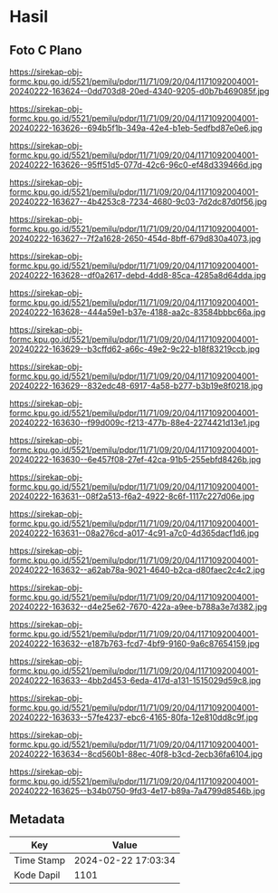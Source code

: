# Hasil

## Foto C Plano

https://sirekap-obj-formc.kpu.go.id/5521/pemilu/pdpr/11/71/09/20/04/1171092004001-20240222-163624--0dd703d8-20ed-4340-9205-d0b7b469085f.jpg

https://sirekap-obj-formc.kpu.go.id/5521/pemilu/pdpr/11/71/09/20/04/1171092004001-20240222-163626--694b5f1b-349a-42e4-b1eb-5edfbd87e0e6.jpg

https://sirekap-obj-formc.kpu.go.id/5521/pemilu/pdpr/11/71/09/20/04/1171092004001-20240222-163626--95ff51d5-077d-42c6-96c0-ef48d339466d.jpg

https://sirekap-obj-formc.kpu.go.id/5521/pemilu/pdpr/11/71/09/20/04/1171092004001-20240222-163627--4b4253c8-7234-4680-9c03-7d2dc87d0f56.jpg

https://sirekap-obj-formc.kpu.go.id/5521/pemilu/pdpr/11/71/09/20/04/1171092004001-20240222-163627--7f2a1628-2650-454d-8bff-679d830a4073.jpg

https://sirekap-obj-formc.kpu.go.id/5521/pemilu/pdpr/11/71/09/20/04/1171092004001-20240222-163628--df0a2617-debd-4dd8-85ca-4285a8d64dda.jpg

https://sirekap-obj-formc.kpu.go.id/5521/pemilu/pdpr/11/71/09/20/04/1171092004001-20240222-163628--444a59e1-b37e-4188-aa2c-83584bbbc66a.jpg

https://sirekap-obj-formc.kpu.go.id/5521/pemilu/pdpr/11/71/09/20/04/1171092004001-20240222-163629--b3cffd62-a66c-49e2-9c22-b18f83219ccb.jpg

https://sirekap-obj-formc.kpu.go.id/5521/pemilu/pdpr/11/71/09/20/04/1171092004001-20240222-163629--832edc48-6917-4a58-b277-b3b19e8f0218.jpg

https://sirekap-obj-formc.kpu.go.id/5521/pemilu/pdpr/11/71/09/20/04/1171092004001-20240222-163630--f99d009c-f213-477b-88e4-2274421d13e1.jpg

https://sirekap-obj-formc.kpu.go.id/5521/pemilu/pdpr/11/71/09/20/04/1171092004001-20240222-163630--6e457f08-27ef-42ca-91b5-255ebfd8426b.jpg

https://sirekap-obj-formc.kpu.go.id/5521/pemilu/pdpr/11/71/09/20/04/1171092004001-20240222-163631--08f2a513-f6a2-4922-8c6f-1117c227d06e.jpg

https://sirekap-obj-formc.kpu.go.id/5521/pemilu/pdpr/11/71/09/20/04/1171092004001-20240222-163631--08a276cd-a017-4c91-a7c0-4d365dacf1d6.jpg

https://sirekap-obj-formc.kpu.go.id/5521/pemilu/pdpr/11/71/09/20/04/1171092004001-20240222-163632--a62ab78a-9021-4640-b2ca-d80faec2c4c2.jpg

https://sirekap-obj-formc.kpu.go.id/5521/pemilu/pdpr/11/71/09/20/04/1171092004001-20240222-163632--d4e25e62-7670-422a-a9ee-b788a3e7d382.jpg

https://sirekap-obj-formc.kpu.go.id/5521/pemilu/pdpr/11/71/09/20/04/1171092004001-20240222-163632--e187b763-fcd7-4bf9-9160-9a6c87654159.jpg

https://sirekap-obj-formc.kpu.go.id/5521/pemilu/pdpr/11/71/09/20/04/1171092004001-20240222-163633--4bb2d453-6eda-417d-a131-1515029d59c8.jpg

https://sirekap-obj-formc.kpu.go.id/5521/pemilu/pdpr/11/71/09/20/04/1171092004001-20240222-163633--57fe4237-ebc6-4165-80fa-12e810dd8c9f.jpg

https://sirekap-obj-formc.kpu.go.id/5521/pemilu/pdpr/11/71/09/20/04/1171092004001-20240222-163634--8cd560b1-88ec-40f8-b3cd-2ecb36fa6104.jpg

https://sirekap-obj-formc.kpu.go.id/5521/pemilu/pdpr/11/71/09/20/04/1171092004001-20240222-163625--b34b0750-9fd3-4e17-b89a-7a4799d8546b.jpg


## Metadata

| Key        | Value               |
| ---------- | ------------------- |
| Time Stamp | 2024-02-22 17:03:34 |
| Kode Dapil | 1101                |



